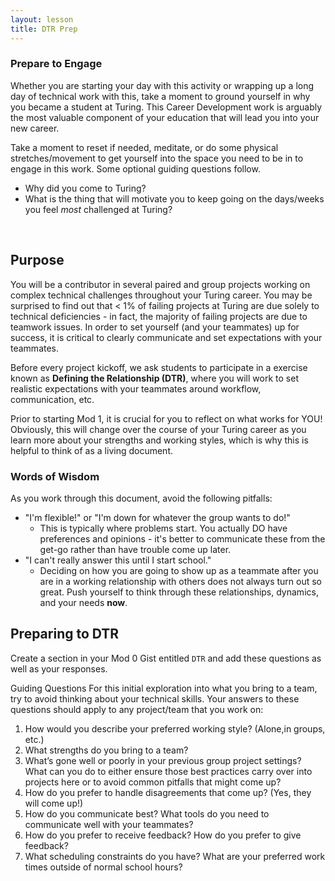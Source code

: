 ```yaml
---
layout: lesson
title: DTR Prep
---
```


<div class="s-card s-border-yellow-500">
  <h3>Prepare to Engage</h3>
  <p>Whether you are starting your day with this activity or wrapping up a long day of technical work with this, take a moment to ground yourself in why you became a student at Turing. This Career Development work is arguably the most valuable component of your education that will lead you into your new career.</p>
  <p>Take a moment to reset if needed, meditate, or do some physical stretches/movement to get yourself into the space you need to be in to engage in this work. Some optional guiding questions follow.</p>
  <ul>
    <li>Why did you come to Turing?</li>
    <li>What is the thing that will motivate you to keep going on the days/weeks you feel <em>most</em> challenged at Turing?</li>
  </ul>
</div>
<br>

## Purpose

You will be a contributor in several paired and group projects working on complex technical challenges throughout your Turing career. You may be surprised to find out that < 1% of failing projects at Turing are due solely to technical deficiencies - in fact, the majority of failing projects are due to teamwork issues. In order to set yourself (and your teammates) up for success, it is critical to clearly communicate and set expectations with your teammates. 

Before every project kickoff, we ask students to participate in a exercise known as **Defining the Relationship (DTR)**, where you will work to set realistic expectations with your teammates around workflow, communication, etc.

Prior to starting Mod 1, it is crucial for you to reflect on what works for YOU! Obviously, this will change over the course of your Turing career as you learn more about your strengths and working styles, which is why this is helpful to think of as a living document.

### Words of Wisdom

As you work through this document, avoid the following pitfalls:

- "I'm flexible!" or "I'm down for whatever the group wants to do!"
  - This is typically where problems start. You actually DO have preferences and opinions - it's better to communicate these from the get-go rather than have trouble come up later.
- "I can't really answer this until I start school."
  - Deciding on how you are going to show up as a teammate after you are in a working relationship with others does not always turn out so great. Push yourself to think through these relationships, dynamics, and your needs **now**.
  
## Preparing to DTR

Create a section in your Mod 0 Gist entitled `DTR` and add these questions as well as your responses.

Guiding Questions
For this initial exploration into what you bring to a team, try to avoid thinking about your technical skills. Your answers to these questions should apply to any project/team that you work on:

1. How would you describe your preferred working style? (Alone,in groups, etc.)
1. What strengths do you bring to a team?
1. What’s gone well or poorly in your previous group project settings? What can you do to either ensure those best practices carry over into projects here or to avoid common pitfalls that might come up?
1. How do you prefer to handle disagreements that come up? (Yes, they will come up!)
1. How do you communicate best? What tools do you need to communicate well with your teammates?
1. How do you prefer to receive feedback? How do you prefer to give feedback?
1. What scheduling constraints do you have? What are your preferred work times outside of normal school hours?

<br>
<br>